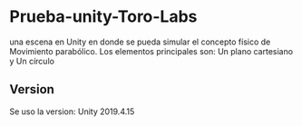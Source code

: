 # Prueba-unity-Toro-Labs
una escena en Unity en donde se pueda simular el concepto físico de Movimiento parabólico. Los elementos principales son: Un plano cartesiano y Un círculo

## Version
Se uso la version: Unity 2019.4.15
